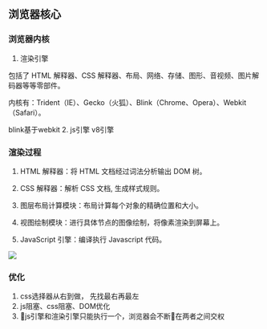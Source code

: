 ## 浏览器核心

### 浏览器内核
1. 渲染引擎

包括了 HTML 解释器、CSS 解释器、布局、网络、存储、图形、音视频、图片解码器等等零部件。

内核有：Trident（IE）、Gecko（火狐）、Blink（Chrome、Opera）、Webkit（Safari）。

blink基于webkit
2. js引擎
v8引擎

### 渲染过程

1. HTML 解释器：将 HTML 文档经过词法分析输出 DOM 树。

2. CSS 解释器：解析 CSS 文档, 生成样式规则。

3. 图层布局计算模块：布局计算每个对象的精确位置和大小。

4. 视图绘制模块：进行具体节点的图像绘制，将像素渲染到屏幕上。

5. JavaScript 引擎：编译执行 Javascript 代码。

![](https://user-gold-cdn.xitu.io/2018/9/27/16619d637d220b20?imageView2/0/w/1280/h/960/format/webp/ignore-error/1)

### 优化
1. css选择器从右到做， 先找最右再最左
2. js阻塞、css阻塞、DOM优化
3. js引擎和渲染引擎只能执行一个，浏览器会不断在两者之间交权